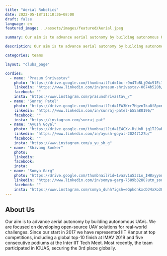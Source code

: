 ```yaml
---
title: "Aerial Robotics"
date: 2022-05-18T11:10:36+08:00
draft: false
language: en
featured_image: ../assets/images/featured/Aerial.jpeg

summary: Our aim is to advance aerial autonomy by building autonomous UAVs. We are focused on developing open-source UAV solutions for real-world challenges. Since our start in 2017 we have represented IIT Kanpur at top competitions, including a global top-10 finish at IMAV 2019 and five consecutive podiums at the Inter IIT Tech Meet. Most recently, the team participated in ICUAS, securing the 3rd place globally.

description: Our aim is to advance aerial autonomy by building autonomous UAVs. We are focused on developing open-source UAV solutions for real-world challenges. Since our start in 2017 we have represented IIT Kanpur at top competitions, including a global top-10 finish at IMAV 2019 and five consecutive podiums at the Inter IIT Tech Meet. Most recently, the team participated in ICUAS, securing the 3rd place globally.

categories: teams

layout: "clubs_page"

cordies:
  - name: "Prasun Shrivastav"
    photo: "https://drive.google.com/thumbnail?id=1bc-r9n4ToBLjOWx91Ei1xbffmmaeBqVJ&sz=w1000"
    linkedin: "https://www.linkedin.com/in/prasun-shrivastav-0674b528b/"
    facebook: ""
    insta: "https://www.instagram.com/prasunshrivastav_/"
  - name: "Sunraj Patel"
    photo: "https://drive.google.com/thumbnail?id=1FA3Krr7HgvnIka0f8pxn5ycODJxEkhyJ&sz=w1000"
    linkedin: "https://www.linkedin.com/in/sunraj-patel-b55a80196/"
    facebook: ""
    insta: "https://instagram.com/sunraj_pat"
  - name: "Ayush Goyal"
    photo: "https://drive.google.com/thumbnail?id=1E4CXv-RsUnR_jq1TJ9abkxhqKHQU_rV_&sz=w1000"
    linkedin: "https://www.linkedin.com/in/ayush-goyal-20247127b/"
    facebook: ""
    insta: "https://www.instagram.com/a_yu_sh_g"
  - name: "Shivang Sonker"
    photo:
    linkedin:
    facebook: 
    insta:
  - name: "Somya Garg"
    photo: "https://drive.google.com/thumbnail?id=1vaav1uS3zLo_IH8xyyon3fREjL4a160h&sz=w1000"
    linkedin: "https://www.linkedin.com/in/somya-garg-7589b3280?utm_source=share&utm_campaign=share_via&utm_content=profile&utm_medium=ios_app"
    facebook: ""
    insta: "https://www.instagram.com/somya_duhh?igsh=eGpkdnkxcDJ4aXo3&utm_source=qr"
---
```


## About Us
Our aim is to advance aerial autonomy by building autonomous UAVs. We are focused on developing open-source UAV solutions for real-world challenges. Since our start in 2017 we have represented IIT Kanpur at top competitions, including a global top-10 finish at IMAV 2019 and five consecutive podiums at the Inter IIT Tech Meet. Most recently, the team participated in ICUAS, securing the 3rd place globally.